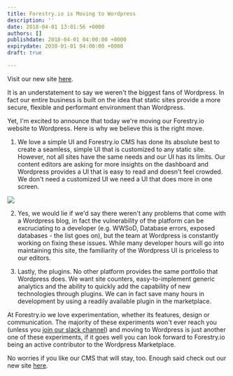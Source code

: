 ```yaml
---
title: Forestry.io is Moving to Wordpress
description: ''
date: 2018-04-01 13:01:56 +0000
authors: []
publishdate: 2018-04-01 04:00:00 +0000
expirydate: 2030-01-01 04:00:00 +0000
draft: true

---
```

Visit our new site [here](fake-site).

It is an understatement to say we weren't the biggest fans of Wordpress. In fact our entire business is built on the idea that static sites provide a more secure, flexible and performant environment than Wordpress. 

Yet, I'm excited to announce that today we're moving our Forestry.io website to Wordpress. Here is why we believe this is the right move.

1. We love a simple UI and Forestry.io CMS has done its absolute best to create a seamless, simple UI that is customized to any static site. However, not all sites have the same needs and our UI has its limits. Our content editors are asking for more insights on the dashboard and Wordpress provides a UI that is easy to read and doesn't feel crowded. We don't need a customized UI we need a UI that does more in one screen.

![](/uploads/2018/03/wp-1.png)

2. Yes, we would lie if we'd say there weren't any problems that come with a Wordpress blog, in fact the vulnerability of the platform can be excruciating to a developer (e.g. WWSoD, Database errors, exposed databases - the list goes on), but the team at Wordpress is constantly working on fixing these issues. While many developer hours will go into maintaining this site, the familiarity of the Wordpress UI is priceless to our editors.

3. Lastly, the plugins. No other platform provides the same portfolio that Wordpress does. We want site counters, easy-to-implement generic analytics and the ability to quickly add the capability of new technologies through plugins. We can in fact save many hours in development by using a readily available plugin in the marketplace.

At Forestry.io we love experimentation, whether its features, design or communication. The majority of these experiments won't ever reach you (unless you [join our slack channel](url)) and moving to Wordpress is just another one of these experiments, if it goes well you can look forward to Forestry.io being an active contributor to the Wordpress Marketplace. 

No worries if you like our CMS that will stay, too. Enough said check out our new site [here](fake-site).